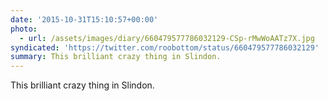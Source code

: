 ```yaml
---
date: '2015-10-31T15:10:57+00:00'
photo:
  - url: /assets/images/diary/660479577786032129-CSp-rMwWoAATz7X.jpg
syndicated: 'https://twitter.com/roobottom/status/660479577786032129'
summary: This brilliant crazy thing in Slindon.
---
```

This brilliant crazy thing in Slindon. 
